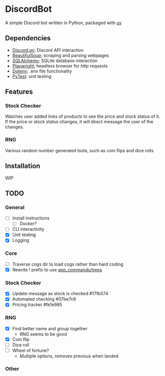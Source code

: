 # DiscordBot

A simple Discord bot written in Python, packaged with [uv](https://github.com/astral-sh/uv)

## Dependencies

- [Discord.py](https://github.com/Rapptz/discord.py); Discord API interaction
- [BeautifulSoup](https://code.launchpad.net/beautifulsoup); scraping and parsing webpages
- [SQLAlchemy](https://github.com/sqlalchemy/sqlalchemy); SQLite database interaction
- [Playwright](https://github.com/microsoft/playwright-python); headless browser for http requests
- [Dotenv](https://github.com/theskumar/python-dotenv); .env file functionality
- [PyTest](https://github.com/pytest-dev/pytest/): unit testing

## Features

### Stock Checker

Watches user added links of products to see the price and stock status of it. If
the price or stock status changes, it will direct message the user of the
changes.

### RNG

Various random number generated tools, such as coin flips and dice rolls

## Installation

WIP

## TODO

### General

- [ ] Install instructions
  - [ ] Docker?
- [ ] CLI interactivity
- [x] Unit testing
- [x] Logging

### Core

- [ ] Traverse cogs dir to load cogs rather than hard coding
- [x] Rewrite ! prefix to use [app_commands/trees](https://discordpy.readthedocs.io/en/stable/interactions/api.html#appcommand)

### Stock Checker

- [x] Update message as stock is checked #17fb574
- [x] Automated checking #07be7c6
- [x] Pricing tracker #fe1e985

### RNG

- [x] Find better name and group together
  - RNG seems to be good
- [x] Coin flip
- [ ] Dice roll
- [ ] Wheel of fortune?
  - Multiple options, removes previous when landed

### Other
